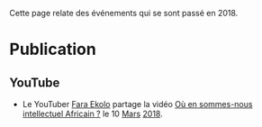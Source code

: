 <!-- TITLE: 2018 -->
<!-- SUBTITLE: A quick summary of 2018 -->

Cette page relate des événements qui se sont passé en 2018.

# Publication
## YouTube
* Le YouTuber [Fara Ekolo](https://www.youtube.com/channel/UC6-IxpEVchmoKRXDl9fMxrw) partage la vidéo [Où en sommes-nous intellectuel Africain ?](https://www.youtube.com/watch?v=QSNLaGlcGAc) le 10 [Mars](/histoire/date/calendrier-gregorien/par-mois/mars) [2018](/histoire/date/calendrier-gregorien/par-annee/2018).